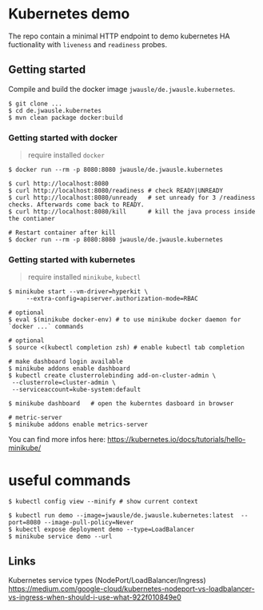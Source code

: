 # Kubernetes demo

The repo contain a minimal HTTP endpoint to demo kubernetes HA fuctionality with `liveness` and `readiness` probes.

## Getting started

Compile and build the docker image `jwausle/de.jwausle.kubernetes`.

```
$ git clone ...
$ cd de.jwausle.kubernetes
$ mvn clean package docker:build
```

### Getting started with docker

> require installed `docker`

```
$ docker run --rm -p 8080:8080 jwausle/de.jwausle.kubernetes

$ curl http://localhost:8080
$ curl http://localhost:8080/readiness # check READY|UNREADY
$ curl http://localhost:8080/unready   # set unready for 3 /readiness checks. Afterwards come back to READY.
$ curl http://localhost:8080/kill      # kill the java process inside the contianer

# Restart container after kill
$ docker run --rm -p 8080:8080 jwausle/de.jwausle.kubernetes
```

### Getting started with kubernetes

> require installed `minikube`, `kubectl`

```
$ minikube start --vm-driver=hyperkit \
     --extra-config=apiserver.authorization-mode=RBAC

# optional
$ eval $(minikube docker-env) # to use minikube docker daemon for `docker ...` commands

# optional
$ source <(kubectl completion zsh) # enable kubectl tab completion     

# make dashboard login available
$ minikube addons enable dashboard
$ kubectl create clusterrolebinding add-on-cluster-admin \
 --clusterrole=cluster-admin \
 --serviceaccount=kube-system:default

$ minikube dashboard   # open the kuberntes dasboard in browser

# metric-server
$ minikube addons enable metrics-server
```

You can find more infos here: https://kubernetes.io/docs/tutorials/hello-minikube/

# useful commands

```
$ kubectl config view --minify # show current context

$ kubectl run demo --image=jwausle/de.jwausle.kubernetes:latest  --port=8080 --image-pull-policy=Never
$ kubectl expose deployment demo --type=LoadBalancer
$ minikube service demo --url

```

## Links

Kubernetes service types (NodePort/LoadBalancer/Ingress)
https://medium.com/google-cloud/kubernetes-nodeport-vs-loadbalancer-vs-ingress-when-should-i-use-what-922f010849e0
